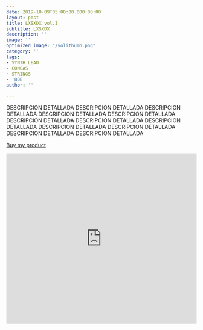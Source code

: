 ```yaml
---
date: 2019-10-09T05:00:00.000+00:00
layout: post
title: LXSXDX vol.I
subtitle: LXSXDX
description: ''
image: ''
optimized_image: "/volithumb.png"
category: ''
tags:
- SYNTH LEAD
- CONGAS
- STRINGS
- '808'
author: ''

---
```

DESCRIPCION DETALLADA DESCRIPCION DETALLADA DESCRIPCION DETALLADA DESCRIPCION DETALLADA DESCRIPCION DETALLADA DESCRIPCION DETALLADA DESCRIPCION DETALLADA DESCRIPCION DETALLADA DESCRIPCION DETALLADA DESCRIPCION DETALLADA DESCRIPCION DETALLADA DESCRIPCION DETALLADA

<script src="https://gumroad.com/js/gumroad.js"></script>

<a class="gumroad-button" href="https://gum.co/lxsxdxvol1">Buy my product</a>

<iframe width="100%" height="450" scrolling="no" frameborder="no" allow="autoplay" src="https://w.soundcloud.com/player/?url=https%3A//api.soundcloud.com/playlists/238878999&color=%2300ff1d&auto_play=false&hide_related=false&show_comments=true&show_user=true&show_reposts=false&show_teaser=true"></iframe>
